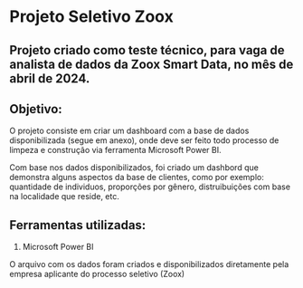 <h1>Projeto Seletivo Zoox</h1>

<h2>Projeto criado como teste técnico, para vaga de analista de dados da Zoox Smart Data, no mês de abril de 2024. </h2>

<h2> Objetivo:</h2>

<p> O projeto consiste em criar um dashboard com a base de dados disponibilizada (segue em anexo), onde deve ser feito todo processo de limpeza e construção via ferramenta Microsoft Power BI.  </p> 

<p>Com base nos dados disponibilizados, foi criado um dashbord que demonstra alguns aspectos da base de clientes, como por exemplo: quantidade de individuos, proporções por gênero, distruibuições com base na localidade que reside, etc.</p>

<h2> Ferramentas utilizadas: </h2>
<ol><li> Microsoft Power BI </li></ol>

<p>O arquivo com os dados foram criados e disponibilizados diretamente pela empresa aplicante do processo seletivo (Zoox)</p>
